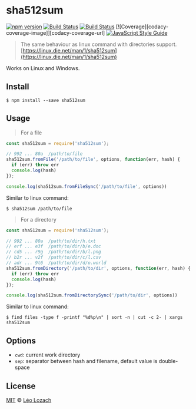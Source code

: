 # sha512sum

[![npm version][npm-version-image]][npm-version-url]
[![Build Status][travis-image]][travis-url]
[![Build Status][appveyor-image]][appveyor-url]
[![Coverage][codacy-coverage-image]][codacy-coverage-url]
[![JavaScript Style Guide][javascript-standard-image]][javascript-standard-url]

> The same behaviour as linux command with directories support. [https://linux.die.net/man/1/sha512sum](https://linux.die.net/man/1/sha512sum)

Works on Linux and Windows.

## Install

```
$ npm install --save sha512sum
```

## Usage

> For a file

```js
const sha512sum = require('sha512sum');

// 992 ... 80a  /path/to/file
sha512sum.fromFile('/path/to/file', options, function(err, hash) {
  if (err) throw err
  console.log(hash)
});

console.log(sha512sum.fromFileSync('/path/to/file', options))
```
Similar to linux command:

    $ sha512sum /path/to/file

 > For a directory

```js
const sha512sum = require('sha512sum');

// 992 ... 80a  /path/to/dir/h.txt
// erf ... e3f  /path/to/dir/b/e.doc
// cd5 ... r9g  /path/to/dir/b/l.png
// b2r ... v2f  /path/to/dir/c/l.csv
// adr ... 9t6  /path/to/dir/d/o.world
sha512sum.fromDirectory('/path/to/dir', options, function(err, hash) {
  if (err) throw err
  console.log(hash)
});

console.log(sha512sum.fromDirectorySync('/path/to/dir', options))
```

Similar to linux command:

    $ find files -type f -printf "%d%p\n" | sort -n | cut -c 2- | xargs sha512sum

## Options

* `cwd`: current work directory
* `sep`: separator between hash and filename, default value is double-space

## License

[MIT](LICENSE) © [Léo Lozach](https://github.com/Leelow)

[npm-version-image]: https://badge.fury.io/js/sha512sum.svg
[npm-version-url]: https://www.npmjs.com/package/sha512sum
[travis-image]: https://travis-ci.org/Leelow/sha512sum.svg?branch=master
[travis-url]: https://travis-ci.org/Leelow/sha512sum
[appveyor-image]: https://ci.appveyor.com/api/projects/status/ltppe1sp0ucnm6r3?svg=true
[appveyor-url]: https://ci.appveyor.com/project/Leelow/sha512sum
[javascript-standard-image]: https://img.shields.io/badge/code%20style-standard-brightgreen.svg
[javascript-standard-url]: http://standardjs.com/
